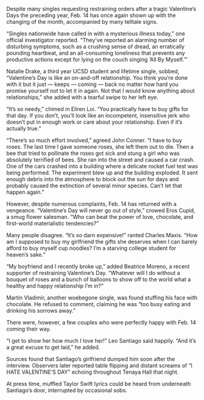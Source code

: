 Despite many singles requesting restraining orders after a tragic Valentine’s Days the preceding year, Feb. 14 has once again shown up with the changing of the month, accompanied by many telltale signs.

“Singles nationwide have called in with a mysterious illness today,” one official investigator reported. “They’ve reported an alarming number of disturbing symptoms, such as a crushing sense of dread, an erratically pounding heartbeat, and an all-consuming loneliness that prevents any productive actions except for lying on the couch singing ‘All By Myself.’”

Natalie Drake, a third year UCSD student and lifetime single, sobbed, “Valentine’s Day is like an on-and-off relationship. You think you’re done with it but it just — keeps — coming — back no matter how hard you promise yourself not to let it in again. Not that I would know anything about relationships,” she added with a tearful swipe to her left eye.

“It’s so needy,” chimed in Eliren Loi. “You practically have to buy gifts for that day. If you don’t, you’ll look like an incompetent, insensitive jerk who doesn’t put in enough work or care about your relationship. Even if it’s actually true.”

“There’s so much effort involved,” agreed John Conner. “I have to buy roses. The last time I gave someone roses, she left them out to die. Then a bee that tried to pollinate the roses got sick and stung a girl who was absolutely terrified of bees. She ran into the street and caused a car crash. One of the cars crashed into a building where a delicate rocket fuel test was being performed. The experiment blew up and the building exploded. It sent enough debris into the atmosphere to block out the sun for days and probably caused the extinction of several minor species. Can’t let that happen again.”

However, despite numerous complaints, Feb. 14 has returned with a vengeance. “Valentine’s Day will never go out of style,” crowed Eros Cupid, a smug flower salesman. “Who can beat the power of love, chocolate, and first-world materialistic tendencies?”

Many people disagree. “It’s so darn expensive!” ranted Charles Maxis. “How am I supposed to buy my girlfriend the gifts she deserves when I can barely afford to buy myself cup noodles? I’m a starving college student for heaven’s sake.”

“My boyfriend and I recently broke up,” added Beatrice Moreno, a recent supporter of restraining Valentine’s Day. “Whatever will I do without a bouquet of roses and a bunch of balloons to show off to the world what a healthy and happy relationship I’m in?”

Martin Vladimir, another woebegone single, was found stuffing his face with chocolate. He refused to comment, claiming he was “too busy eating and drinking his sorrows away.”

There were, however, a few couples who were perfectly happy with Feb. 14 coming their way.

“I get to show her how much I love her!” Leo Santiago said happily. “And it’s a great excuse to get laid,” he added. 

Sources found that Santiago’s girlfriend dumped him soon after the interview. Observers later reported table flipping and distant screams of “I HATE VALENTINE’S DAY” echoing throughout Tenaya Hall that night.

At press time, muffled Taylor Swift lyrics could be heard from underneath Santiago’s door, interrupted by occasional sobs.